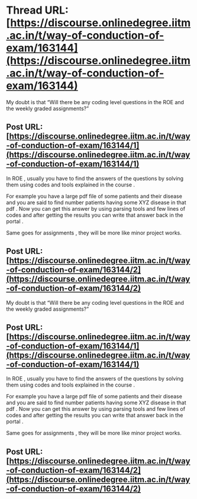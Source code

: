# Thread URL: [https://discourse.onlinedegree.iitm.ac.in/t/way-of-conduction-of-exam/163144](https://discourse.onlinedegree.iitm.ac.in/t/way-of-conduction-of-exam/163144)

My doubt is that “Will there be any coding level questions in the ROE and the weekly graded assignments?”

Post URL: [https://discourse.onlinedegree.iitm.ac.in/t/way-of-conduction-of-exam/163144/1](https://discourse.onlinedegree.iitm.ac.in/t/way-of-conduction-of-exam/163144/1)
---
In ROE , usually you have to find the answers of the questions by solving them using codes and tools explained in the course .

For example you have a large pdf file of some patients and their disease and you are said to find number patients having some XYZ disease in that pdf . Now you can get this answer by using parsing tools and few lines of codes and after getting the results you can write that answer back in the portal .

Same goes for assignments , they will be more like minor project works.

Post URL: [https://discourse.onlinedegree.iitm.ac.in/t/way-of-conduction-of-exam/163144/2](https://discourse.onlinedegree.iitm.ac.in/t/way-of-conduction-of-exam/163144/2)
---
My doubt is that “Will there be any coding level questions in the ROE and the weekly graded assignments?”

Post URL: [https://discourse.onlinedegree.iitm.ac.in/t/way-of-conduction-of-exam/163144/1](https://discourse.onlinedegree.iitm.ac.in/t/way-of-conduction-of-exam/163144/1)
---
In ROE , usually you have to find the answers of the questions by solving them using codes and tools explained in the course .

For example you have a large pdf file of some patients and their disease and you are said to find number patients having some XYZ disease in that pdf . Now you can get this answer by using parsing tools and few lines of codes and after getting the results you can write that answer back in the portal .

Same goes for assignments , they will be more like minor project works.

Post URL: [https://discourse.onlinedegree.iitm.ac.in/t/way-of-conduction-of-exam/163144/2](https://discourse.onlinedegree.iitm.ac.in/t/way-of-conduction-of-exam/163144/2)
---
